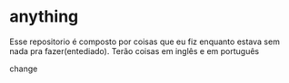 # anything
Esse repositorio é composto por coisas que eu fiz enquanto estava sem nada pra fazer(entediado).
Terão coisas em inglês e em português

change
